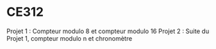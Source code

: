# CE312

Projet 1 : Compteur modulo 8 et compteur modulo 16
Projet 2 : Suite du Projet 1, compteur modulo n et chronomètre

